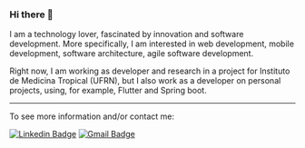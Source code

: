 ### Hi there 👋

I am a technology lover, fascinated by innovation and software development. More specifically, I am interested in web development, mobile development, software architecture, agile software development.

Right now, I am working as developer and research in a project for Instituto de Medicina Tropical (UFRN), but I also work as a developer on personal projects, using,  for example, Flutter and Spring boot.

***

To see more information and/or contact me:

[![Linkedin Badge](https://img.shields.io/badge/-LinkedIn-blue?style=flat-square&logo=Linkedin&logoColor=white&link=https://www.linkedin.com/in/alef-emannuel)](https://www.linkedin.com/in/alef-emannuel)
[![Gmail Badge](https://img.shields.io/badge/-alefemannuelifrn@gmail.com-D44638?style=flat-square&logo=Gmail&logoColor=white&link=mailto:alefemannuelifrn@gmail.com)](mailto:alefemannuelifrn@gmail.com)

